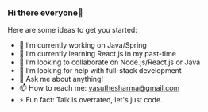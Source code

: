 ### Hi there everyone👋

Here are some ideas to get you started:

- 🔭 I’m currently working on Java/Spring
- 🌱 I’m currently learning React.js in my past-time
- 👯 I’m looking to collaborate on Node.js/React.js or Java
- 🤔 I’m looking for help with full-stack development
- 💬 Ask me about anything!
- 📫 How to reach me: vasuthesharma@gmail.com
- ⚡ Fun fact: Talk is overrated, let's just code. 
